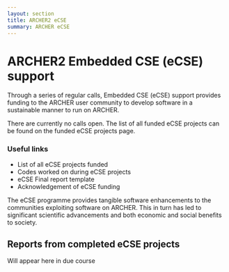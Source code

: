 ```yaml
---
layout: section
title: ARCHER2 eCSE 
summary: ARCHER eCSE 
---
```


# ARCHER2 Embedded CSE (eCSE) support

Through a series of regular calls, Embedded CSE (eCSE) support provides funding to the ARCHER user community to develop software in a sustainable manner to run on ARCHER.

There are currently no calls open. The list of all funded eCSE projects can be found on the funded eCSE projects page. 

### Useful links

* List of all eCSE projects funded
* Codes worked on during eCSE projects
* eCSE Final report template
* Acknowledgement of eCSE funding

The eCSE programme provides tangible software enhancements to the communities exploiting software on ARCHER. This in turn has led to significant scientific advancements and both economic and social benefits to society.


## Reports from completed eCSE projects

Will appear here in due course
